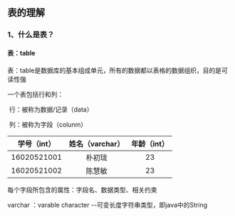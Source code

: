 ## 表的理解

### 1、什么是表？

#### 表：table

表：table是数据库的基本组成单元，所有的数据都以表格的数据组织，目的是可读性强

一个表包括行和列：

​	行：被称为数据/记录（data）

​	列：被称为字段（colunm）

| 学号（int） | 姓名（varchar） | 年龄（int） |
| :---------: | :-------------: | :---------: |
| 16020521001 |     朴初珑      |     23      |
| 16020521002 |     陈慧敏      |     23      |

每个字段所包含的属性：字段名、数据类型、相关约束

varchar  ：varable character  --可变长度字符串类型，即java中的String
